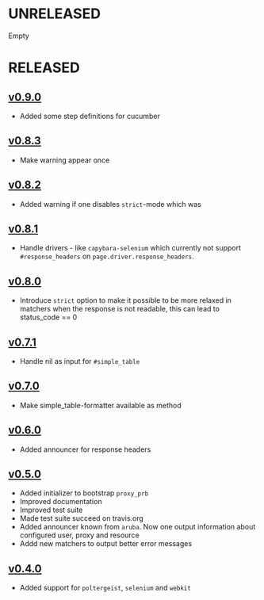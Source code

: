 #  UNRELEASED

Empty

# RELEASED

## [v0.9.0](https://github.com/fedux-org/proxy_rb/compare/v0.8.3...v0.9.0)

* Added some step definitions for cucumber

## [v0.8.3](https://github.com/fedux-org/proxy_rb/compare/v0.8.2...v0.8.3)

* Make warning appear once

## [v0.8.2](https://github.com/fedux-org/proxy_rb/compare/v0.8.1...v0.8.2)

* Added warning if one disables `strict`-mode which was 

## [v0.8.1](https://github.com/fedux-org/proxy_rb/compare/v0.8.0...v0.8.1)

* Handle drivers - like `capybara-selenium` which currently not support
  `#response_headers` on `page.driver.response_headers`.

## [v0.8.0](https://github.com/fedux-org/proxy_rb/compare/v0.7.1...v0.8.0)

* Introduce `strict` option to make it possible to be more relaxed in matchers
  when the response is not readable, this can lead to status_code == 0

## [v0.7.1](https://github.com/fedux-org/proxy_rb/compare/v0.7.0...v0.7.1)

* Handle nil as input for `#simple_table`

## [v0.7.0](https://github.com/fedux-org/proxy_rb/compare/v0.6.0...v0.7.0)

* Make simple_table-formatter available as method

## [v0.6.0](https://github.com/fedux-org/proxy_rb/compare/v0.5.0...v0.6.0)

* Added announcer for response headers

## [v0.5.0](https://github.com/fedux-org/proxy_rb/compare/v0.4.0...v0.5.0)

* Added initializer to bootstrap `proxy_prb`
* Improved documentation
* Improved test suite
* Made test suite succeed on travis.org
* Added announcer known from `aruba`. Now one output information about
  configured user, proxy and resource
* Addd new matchers to output better error messages


## [v0.4.0](https://github.com/fedux-org/proxy_rb/compare/v0.1.0...v0.4.0)

* Added support for `poltergeist`, `selenium` and `webkit`
